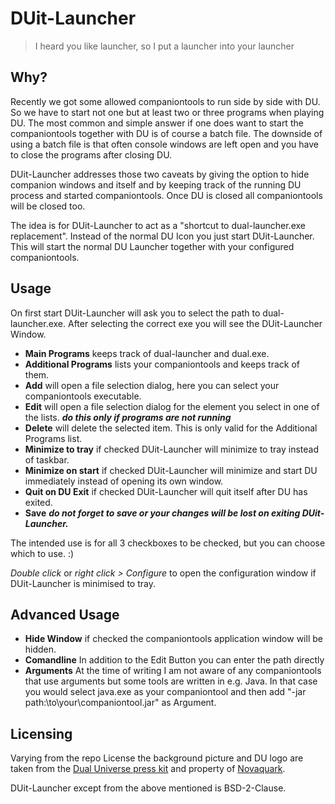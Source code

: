 # DUit-Launcher

>I heard you like launcher, so I put a launcher into your launcher

## Why?
Recently we got some allowed companiontools to run side by side with DU. So we have to start not one but at least two or three programs when playing DU.
The most common and simple answer if one does want to start the companiontools together with DU is of course a batch file.
The downside of using a batch file is that often console windows are left open and you have to close the programs after closing DU.

DUit-Launcher addresses those two caveats by giving the option to hide companion windows and itself and by keeping track of the running DU process and started companiontools. Once DU is closed all companiontools will be closed too.

The idea is for DUit-Launcher to act as a "shortcut to dual-launcher.exe replacement". Instead of the normal DU Icon you just start DUit-Launcher. This will start the normal DU Launcher together with your configured companiontools.

## Usage
On first start DUit-Launcher will ask you to select the path to dual-launcher.exe. 
After selecting the correct exe you will see the DUit-Launcher Window.

* **Main Programs** keeps track of dual-launcher and dual.exe.
* **Additional Programs** lists your companiontools and keeps track of them.
* **Add** will open a file selection dialog, here you can select your companiontools executable.
* **Edit** will open a file selection dialog for the element you select in one of the lists. ***do this only if programs are not running***
* **Delete** will delete the selected item. This is only valid for the Additional Programs list.
* **Minimize to tray** if checked DUit-Launcher will minimize to tray instead of taskbar.
* **Minimize on start** if checked DUit-Launcher will minimize and start DU immediately instead of opening its own window.
* **Quit on DU Exit** if checked DUit-Launcher will quit itself after DU has exited.
* **Save** ***do not forget to save or your changes will be lost on exiting DUit-Launcher.***

The intended use is for all 3 checkboxes to be checked, but you can choose which to use. :)

*Double click* or *right click &gt; Configure* to open the configuration window if DUit-Launcher is minimised to tray.

## Advanced Usage
* **Hide Window** if checked the companiontools application window will be hidden.
* **Comandline** In addition to the Edit Button you can enter the path directly
* **Arguments** At the time of writing I am not aware of any companiontools that use arguments but some tools are written in e.g. Java. In that case you would select java.exe as your companiontool and then add "-jar path:\to\your\companiontool.jar" as Argument.

## Licensing
Varying from the repo License the background picture and DU logo are taken from the [Dual Universe press kit](https://www.dualuniverse.game/contact) and property of [Novaquark](https://www.dualuniverse.game).

DUit-Launcher except from the above mentioned is BSD-2-Clause.

